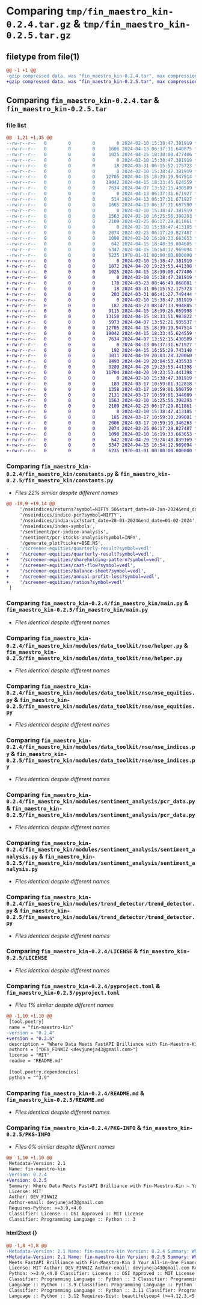 # Comparing `tmp/fin_maestro_kin-0.2.4.tar.gz` & `tmp/fin_maestro_kin-0.2.5.tar.gz`

## filetype from file(1)

```diff
@@ -1 +1 @@
-gzip compressed data, was "fin_maestro_kin-0.2.4.tar", max compression
+gzip compressed data, was "fin_maestro_kin-0.2.5.tar", max compression
```

## Comparing `fin_maestro_kin-0.2.4.tar` & `fin_maestro_kin-0.2.5.tar`

### file list

```diff
@@ -1,21 +1,35 @@
--rw-r--r--   0        0        0        0 2024-02-10 15:38:47.381919 fin_maestro_kin-0.2.4/fin_maestro_kin/__init__.py
--rw-r--r--   0        0        0     1606 2024-04-13 06:37:31.640875 fin_maestro_kin-0.2.4/fin_maestro_kin/constants.py
--rw-r--r--   0        0        0     1025 2024-04-15 18:30:00.477406 fin_maestro_kin-0.2.4/fin_maestro_kin/main.py
--rw-r--r--   0        0        0        0 2024-02-10 15:38:47.381919 fin_maestro_kin-0.2.4/fin_maestro_kin/modules/__init__.py
--rw-r--r--   0        0        0       18 2024-03-31 06:15:52.175723 fin_maestro_kin-0.2.4/fin_maestro_kin/modules/data_toolkit/__init__.py
--rw-r--r--   0        0        0        0 2024-02-10 15:38:47.381919 fin_maestro_kin-0.2.4/fin_maestro_kin/modules/data_toolkit/nse/__init__.py
--rw-r--r--   0        0        0    12705 2024-04-15 18:39:19.947514 fin_maestro_kin-0.2.4/fin_maestro_kin/modules/data_toolkit/nse/helper.py
--rw-r--r--   0        0        0    19042 2024-04-15 18:33:45.624559 fin_maestro_kin-0.2.4/fin_maestro_kin/modules/data_toolkit/nse/nse_equities.py
--rw-r--r--   0        0        0     7634 2024-04-07 13:52:15.430589 fin_maestro_kin-0.2.4/fin_maestro_kin/modules/data_toolkit/nse/nse_indices.py
--rw-r--r--   0        0        0        0 2024-04-13 06:37:31.671927 fin_maestro_kin-0.2.4/fin_maestro_kin/modules/data_toolkit/screener/__init__.py
--rw-r--r--   0        0        0      514 2024-04-13 06:37:31.671927 fin_maestro_kin-0.2.4/fin_maestro_kin/modules/data_toolkit/screener/helper.py
--rw-r--r--   0        0        0     1865 2024-04-13 06:37:31.687590 fin_maestro_kin-0.2.4/fin_maestro_kin/modules/data_toolkit/screener/screener_equities.py
--rw-r--r--   0        0        0        0 2024-02-10 15:38:47.381919 fin_maestro_kin-0.2.4/fin_maestro_kin/modules/sentiment_analysis/__init__.py
--rw-r--r--   0        0        0     1563 2024-02-10 16:25:56.398293 fin_maestro_kin-0.2.4/fin_maestro_kin/modules/sentiment_analysis/pcr_data.py
--rw-r--r--   0        0        0     2109 2024-02-25 06:17:29.811861 fin_maestro_kin-0.2.4/fin_maestro_kin/modules/sentiment_analysis/sentiment_analysis.py
--rw-r--r--   0        0        0        0 2024-02-10 15:38:47.413185 fin_maestro_kin-0.2.4/fin_maestro_kin/modules/trend_detector/__init__.py
--rw-r--r--   0        0        0     2074 2024-02-25 06:17:29.827487 fin_maestro_kin-0.2.4/fin_maestro_kin/modules/trend_detector/trend_detector.py
--rw-r--r--   0        0        0     1090 2024-02-10 16:19:33.663653 fin_maestro_kin-0.2.4/LICENSE
--rw-r--r--   0        0        0      642 2024-04-15 18:48:30.804605 fin_maestro_kin-0.2.4/pyproject.toml
--rw-r--r--   0        0        0     5347 2024-04-15 16:54:12.969094 fin_maestro_kin-0.2.4/README.md
--rw-r--r--   0        0        0     6235 1970-01-01 00:00:00.000000 fin_maestro_kin-0.2.4/PKG-INFO
+-rw-r--r--   0        0        0        0 2024-02-10 15:38:47.381919 fin_maestro_kin-0.2.5/fin_maestro_kin/__init__.py
+-rw-r--r--   0        0        0     1872 2024-04-20 19:23:53.441398 fin_maestro_kin-0.2.5/fin_maestro_kin/constants.py
+-rw-r--r--   0        0        0     1025 2024-04-15 18:30:00.477406 fin_maestro_kin-0.2.5/fin_maestro_kin/main.py
+-rw-r--r--   0        0        0        0 2024-02-10 15:38:47.381919 fin_maestro_kin-0.2.5/fin_maestro_kin/modules/__init__.py
+-rw-r--r--   0        0        0      170 2024-03-23 08:46:49.868081 fin_maestro_kin-0.2.5/fin_maestro_kin/modules/__pycache__/__init__.cpython-39.pyc
+-rw-r--r--   0        0        0       18 2024-03-31 06:15:52.175723 fin_maestro_kin-0.2.5/fin_maestro_kin/modules/data_toolkit/__init__.py
+-rw-r--r--   0        0        0      203 2024-03-31 06:41:27.749444 fin_maestro_kin-0.2.5/fin_maestro_kin/modules/data_toolkit/__pycache__/__init__.cpython-39.pyc
+-rw-r--r--   0        0        0        0 2024-02-10 15:38:47.381919 fin_maestro_kin-0.2.5/fin_maestro_kin/modules/data_toolkit/nse/__init__.py
+-rw-r--r--   0        0        0      187 2024-03-23 08:47:13.994885 fin_maestro_kin-0.2.5/fin_maestro_kin/modules/data_toolkit/nse/__pycache__/__init__.cpython-39.pyc
+-rw-r--r--   0        0        0     9115 2024-04-15 18:39:26.059998 fin_maestro_kin-0.2.5/fin_maestro_kin/modules/data_toolkit/nse/__pycache__/helper.cpython-39.pyc
+-rw-r--r--   0        0        0    13150 2024-04-15 18:33:51.983822 fin_maestro_kin-0.2.5/fin_maestro_kin/modules/data_toolkit/nse/__pycache__/nse_equities.cpython-39.pyc
+-rw-r--r--   0        0        0     5973 2024-04-07 13:52:21.935537 fin_maestro_kin-0.2.5/fin_maestro_kin/modules/data_toolkit/nse/__pycache__/nse_indices.cpython-39.pyc
+-rw-r--r--   0        0        0    12705 2024-04-15 18:39:19.947514 fin_maestro_kin-0.2.5/fin_maestro_kin/modules/data_toolkit/nse/helper.py
+-rw-r--r--   0        0        0    19042 2024-04-15 18:33:45.624559 fin_maestro_kin-0.2.5/fin_maestro_kin/modules/data_toolkit/nse/nse_equities.py
+-rw-r--r--   0        0        0     7634 2024-04-07 13:52:15.430589 fin_maestro_kin-0.2.5/fin_maestro_kin/modules/data_toolkit/nse/nse_indices.py
+-rw-r--r--   0        0        0        0 2024-04-13 06:37:31.671927 fin_maestro_kin-0.2.5/fin_maestro_kin/modules/data_toolkit/screener/__init__.py
+-rw-r--r--   0        0        0      192 2024-04-15 16:55:29.743148 fin_maestro_kin-0.2.5/fin_maestro_kin/modules/data_toolkit/screener/__pycache__/__init__.cpython-39.pyc
+-rw-r--r--   0        0        0     3011 2024-04-19 20:03:28.320060 fin_maestro_kin-0.2.5/fin_maestro_kin/modules/data_toolkit/screener/__pycache__/helper.cpython-39.pyc
+-rw-r--r--   0        0        0     8493 2024-04-19 20:04:53.435533 fin_maestro_kin-0.2.5/fin_maestro_kin/modules/data_toolkit/screener/__pycache__/screener_equities.cpython-39.pyc
+-rw-r--r--   0        0        0     3209 2024-04-20 19:23:53.441398 fin_maestro_kin-0.2.5/fin_maestro_kin/modules/data_toolkit/screener/helper.py
+-rw-r--r--   0        0        0    11704 2024-04-20 19:23:53.441398 fin_maestro_kin-0.2.5/fin_maestro_kin/modules/data_toolkit/screener/screener_equities.py
+-rw-r--r--   0        0        0        0 2024-02-10 15:38:47.381919 fin_maestro_kin-0.2.5/fin_maestro_kin/modules/sentiment_analysis/__init__.py
+-rw-r--r--   0        0        0      189 2024-03-17 10:59:01.312818 fin_maestro_kin-0.2.5/fin_maestro_kin/modules/sentiment_analysis/__pycache__/__init__.cpython-39.pyc
+-rw-r--r--   0        0        0     1358 2024-03-17 10:59:01.500759 fin_maestro_kin-0.2.5/fin_maestro_kin/modules/sentiment_analysis/__pycache__/pcr_data.cpython-39.pyc
+-rw-r--r--   0        0        0     2131 2024-03-17 10:59:01.344089 fin_maestro_kin-0.2.5/fin_maestro_kin/modules/sentiment_analysis/__pycache__/sentiment_analysis.cpython-39.pyc
+-rw-r--r--   0        0        0     1563 2024-02-10 16:25:56.398293 fin_maestro_kin-0.2.5/fin_maestro_kin/modules/sentiment_analysis/pcr_data.py
+-rw-r--r--   0        0        0     2109 2024-02-25 06:17:29.811861 fin_maestro_kin-0.2.5/fin_maestro_kin/modules/sentiment_analysis/sentiment_analysis.py
+-rw-r--r--   0        0        0        0 2024-02-10 15:38:47.413185 fin_maestro_kin-0.2.5/fin_maestro_kin/modules/trend_detector/__init__.py
+-rw-r--r--   0        0        0      185 2024-03-17 10:59:10.299081 fin_maestro_kin-0.2.5/fin_maestro_kin/modules/trend_detector/__pycache__/__init__.cpython-39.pyc
+-rw-r--r--   0        0        0     2006 2024-03-17 10:59:10.346263 fin_maestro_kin-0.2.5/fin_maestro_kin/modules/trend_detector/__pycache__/trend_detector.cpython-39.pyc
+-rw-r--r--   0        0        0     2074 2024-02-25 06:17:29.827487 fin_maestro_kin-0.2.5/fin_maestro_kin/modules/trend_detector/trend_detector.py
+-rw-r--r--   0        0        0     1090 2024-02-10 16:19:33.663653 fin_maestro_kin-0.2.5/LICENSE
+-rw-r--r--   0        0        0      642 2024-04-20 19:24:48.839169 fin_maestro_kin-0.2.5/pyproject.toml
+-rw-r--r--   0        0        0     5347 2024-04-15 16:54:12.969094 fin_maestro_kin-0.2.5/README.md
+-rw-r--r--   0        0        0     6235 1970-01-01 00:00:00.000000 fin_maestro_kin-0.2.5/PKG-INFO
```

### Comparing `fin_maestro_kin-0.2.4/fin_maestro_kin/constants.py` & `fin_maestro_kin-0.2.5/fin_maestro_kin/constants.py`

 * *Files 22% similar despite different names*

```diff
@@ -19,9 +19,14 @@
     '/nseindices/returns?symbol=NIFTY 50&start_date=10-Jan-2024&end_date=12-Jan-2024',
     '/nseindices/indice-pcr?symbol=NIFTY',
     '/nseindices/india-vix?start_date=28-01-2024&end_date=01-02-2024',
     '/nseindices/index-symbols',
     '/sentiment/pcr-indice-analysis',
     '/sentiment/pcr-stocks-analysis?symbol=INFY',
     '/generate_plot?ticker=BSE.NS',
-    '/screener-equities/quarterly-result?symbol=vedl'
+    '/screener-equities/quarterly-result?symbol=vedl',
+    '/screener-equities/shareholding-pattern?symbol=vedl',
+    '/screener-equities/cash-flow?symbol=vedl',
+    '/screener-equities/balance-sheet?symbol=vedl',
+    '/screener-equities/annual-profit-loss?symbol=vedl',
+    '/screener-equities/ratios?symbol=vedl'
 ]
```

### Comparing `fin_maestro_kin-0.2.4/fin_maestro_kin/main.py` & `fin_maestro_kin-0.2.5/fin_maestro_kin/main.py`

 * *Files identical despite different names*

### Comparing `fin_maestro_kin-0.2.4/fin_maestro_kin/modules/data_toolkit/nse/helper.py` & `fin_maestro_kin-0.2.5/fin_maestro_kin/modules/data_toolkit/nse/helper.py`

 * *Files identical despite different names*

### Comparing `fin_maestro_kin-0.2.4/fin_maestro_kin/modules/data_toolkit/nse/nse_equities.py` & `fin_maestro_kin-0.2.5/fin_maestro_kin/modules/data_toolkit/nse/nse_equities.py`

 * *Files identical despite different names*

### Comparing `fin_maestro_kin-0.2.4/fin_maestro_kin/modules/data_toolkit/nse/nse_indices.py` & `fin_maestro_kin-0.2.5/fin_maestro_kin/modules/data_toolkit/nse/nse_indices.py`

 * *Files identical despite different names*

### Comparing `fin_maestro_kin-0.2.4/fin_maestro_kin/modules/sentiment_analysis/pcr_data.py` & `fin_maestro_kin-0.2.5/fin_maestro_kin/modules/sentiment_analysis/pcr_data.py`

 * *Files identical despite different names*

### Comparing `fin_maestro_kin-0.2.4/fin_maestro_kin/modules/sentiment_analysis/sentiment_analysis.py` & `fin_maestro_kin-0.2.5/fin_maestro_kin/modules/sentiment_analysis/sentiment_analysis.py`

 * *Files identical despite different names*

### Comparing `fin_maestro_kin-0.2.4/fin_maestro_kin/modules/trend_detector/trend_detector.py` & `fin_maestro_kin-0.2.5/fin_maestro_kin/modules/trend_detector/trend_detector.py`

 * *Files identical despite different names*

### Comparing `fin_maestro_kin-0.2.4/LICENSE` & `fin_maestro_kin-0.2.5/LICENSE`

 * *Files identical despite different names*

### Comparing `fin_maestro_kin-0.2.4/pyproject.toml` & `fin_maestro_kin-0.2.5/pyproject.toml`

 * *Files 1% similar despite different names*

```diff
@@ -1,10 +1,10 @@
 [tool.poetry]
 name = "fin-maestro-kin"
-version = "0.2.4"
+version = "0.2.5"
 description = "Where Data Meets FastAPI Brilliance with Fin-Maestro-Kin – Your All-in-One Finance API."
 authors = ["DEV_FINWIZ <devjuneja43@gmail.com>"]
 license = "MIT"
 readme = "README.md"
 
 [tool.poetry.dependencies]
 python = "^3.9"
```

### Comparing `fin_maestro_kin-0.2.4/README.md` & `fin_maestro_kin-0.2.5/README.md`

 * *Files identical despite different names*

### Comparing `fin_maestro_kin-0.2.4/PKG-INFO` & `fin_maestro_kin-0.2.5/PKG-INFO`

 * *Files 0% similar despite different names*

```diff
@@ -1,10 +1,10 @@
 Metadata-Version: 2.1
 Name: fin-maestro-kin
-Version: 0.2.4
+Version: 0.2.5
 Summary: Where Data Meets FastAPI Brilliance with Fin-Maestro-Kin – Your All-in-One Finance API.
 License: MIT
 Author: DEV_FINWIZ
 Author-email: devjuneja43@gmail.com
 Requires-Python: >=3.9,<4.0
 Classifier: License :: OSI Approved :: MIT License
 Classifier: Programming Language :: Python :: 3
```

#### html2text {}

```diff
@@ -1,8 +1,8 @@
-Metadata-Version: 2.1 Name: fin-maestro-kin Version: 0.2.4 Summary: Where Data
+Metadata-Version: 2.1 Name: fin-maestro-kin Version: 0.2.5 Summary: Where Data
 Meets FastAPI Brilliance with Fin-Maestro-Kin â Your All-in-One Finance API.
 License: MIT Author: DEV_FINWIZ Author-email: devjuneja43@gmail.com Requires-
 Python: >=3.9,<4.0 Classifier: License :: OSI Approved :: MIT License
 Classifier: Programming Language :: Python :: 3 Classifier: Programming
 Language :: Python :: 3.9 Classifier: Programming Language :: Python :: 3.10
 Classifier: Programming Language :: Python :: 3.11 Classifier: Programming
 Language :: Python :: 3.12 Requires-Dist: beautifulsoup4 (>=4.12.3,<5.0.0)
```

